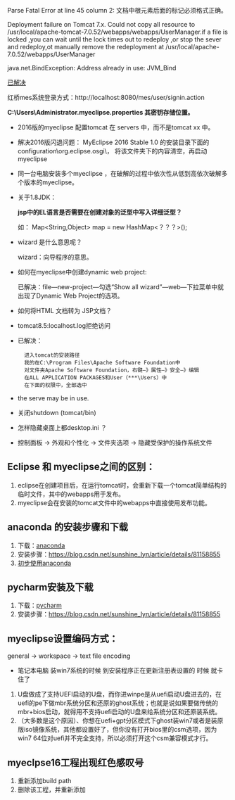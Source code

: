  
 
 Parse Fatal Error at line 45 column 2: 文档中根元素后面的标记必须格式正确。



 Deployment failure on Tomcat 7.x. Could not copy all resource to /usr/local/apache-tomcat-7.0.52/webapps/webapps/UserManager.if a file is locked ,you can wait until the lock times out to redeploy ,or stop the sever and redeploy,ot manually remove the redeployment at /usr/local/apache-7.0.52/webapps/UserManager



 java.net.BindException: Address already in use: JVM_Bind

[ 已解决](https://blog.csdn.net/qq_32483145/article/details/53726868)


红桥mes系统登录方式：http://localhost:8080/mes/user/signin.action


**C:\Users\Administrator\.myeclipse.properties 其密钥存储位置。**


* 2016版的myeclipse 配置tomcat 在 servers 中，而不是tomcat xx 中。
* 解决2016版闪退问题：  MyEclipse 2016 Stable 1.0 的安装目录下面的 configuration\org.eclipse.osgi\， 将该文件夹下的内容清空，再启动myeclipse 


* 同一台电脑安装多个myeclipse ，在破解的过程中依次性从低到高依次破解多个版本的myeclipse。


* 关于1.8JDK：

    **jsp中的EL语言是否需要在创建对象的泛型中写入详细泛型？**

    如： Map<String,Object> map = new HashMap<？？？>();


* wizard 是什么意思呢？

    wizard：向导程序的意思。


* 如何在myeclipse中创建dynamic web project:

    已解决：file—new-project—勾选“Show all wizard”—web—下拉菜单中就出现了Dynamic Web Project的选项。


* 如何将HTML 文档转为 JSP文档？


* tomcat8.5:localhost.log拒绝访问
* 已解决：
  
        进入tomcat的安装路径
        我的在C:\Program Files\Apache Software Foundation中
        对文件夹Apache Software Foundation，右键–》属性–》安全–》编辑
        在ALL APPLICATION PACKAGES和User（***\Users）中
        在下面的权限中，全部选中

* the serve may be in use.
* 关闭shutdown (tomcat/bin)


* 怎样隐藏桌面上都desktop.ini ？
* 控制面板 → 外观和个性化 → 文件夹选项 → 隐藏受保护的操作系统文件



## Eclipse 和 myeclipse之间的区别：
1. eclipse在创建项目后，在运行tomcat时，会重新下载一个tomcat简单结构的临时文件，其中的webapps用于发布。
2. myeclipse会在安装的tomcat文件中的webapps中直接使用发布功能。



## anaconda 的安装步骤和下载
1. 下载：[anaconda](https://mirrors.tuna.tsinghua.edu.cn/anaconda/archive/)
2. 安装步骤：https://blog.csdn.net/sunshine_lyn/article/details/81158855
3. [初步使用anaconda](https://docs.anaconda.com/anaconda/user-guide/getting-started/)


## pycharm安装及下载
1. 下载：[pycharm](https://www.jetbrains.com/pycharm/download/#section=windows)
2. 安装步骤：https://blog.csdn.net/sunshine_lyn/article/details/81158855



## myeclipse设置编码方式：
general -> workspace -> text file encoding


* 笔记本电脑 装win7系统的时候 到安装程序正在更新注册表设置的 时候 就卡住了
1. U盘做成了支持UEFI启动的U盘，而你进winpe是从uefi启动U盘进去的，在uefi的pe下做mbr系统分区和还原的ghost系统；也就是说如果要做传统的mbr+bios启动，就得用不支持uefi启动的U盘来给系统分区和还原装系统。
2. （大多数是这个原因）、你想在uefi+gpt分区模式下ghost装win7或者是装原版iso镜像系统，其他都设置好了，但你没有打开bios里的csm选项，因为win7 64位对uefi并不完全支持，所以必须打开这个csm兼容模式才行。


## myeclpse16工程出现红色感叹号
1. 重新添加build path
2. 删除该工程，并重新添加
